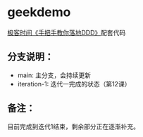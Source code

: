 # geekdemo
[极客时间《手把手教你落地DDD》](https://time.geekbang.org/column/intro/100311801?tab=intro)配套代码

## 分支说明：
- main: 主分支，会持续更新
- iteration-1: 迭代一完成的状态（第12课）

## 备注：
目前完成到迭代1结束，剩余部分正在逐渐补充。

